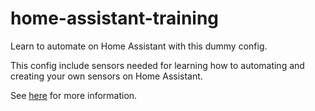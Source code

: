 # home-assistant-training
Learn to automate on Home Assistant with this dummy config.

This config include sensors needed for learning how to automating and creating your own sensors on Home Assistant. 

See [here](https://docs.google.com/presentation/d/1NoJZmdg23ZNKOmGZdCmZys6g74cnlf4nMAXqYlUPWq8/edit?usp=sharing) for more information. 
